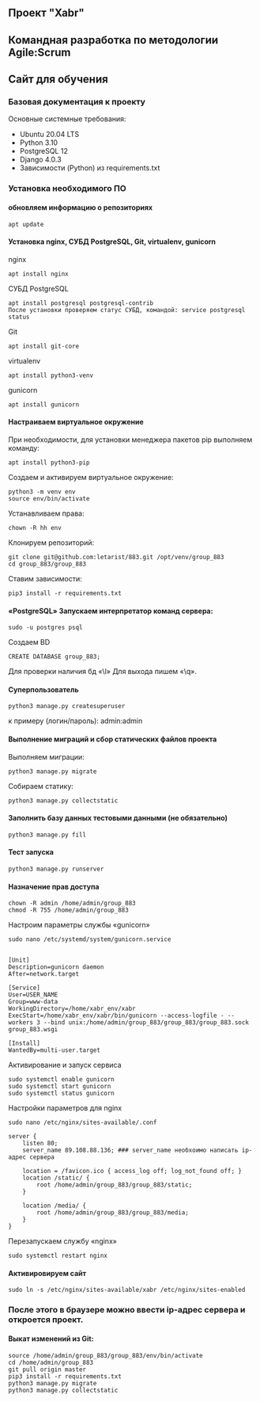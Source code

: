 ## Проект "Xabr"
## Командная разработка по методологии Agile:Scrum
## Сайт для обучения

### Базовая документация к проекту

Основные системные требования:

* Ubuntu 20.04 LTS
* Python 3.10
* PostgreSQL 12
* Django 4.0.3
* Зависимости (Python) из requirements.txt

### Установка необходимого ПО
#### обновляем информацию о репозиториях
```
apt update
```
#### Установка nginx, СУБД PostgreSQL, Git, virtualenv, gunicorn
nginx
```
apt install nginx
```
СУБД PostgreSQL
```
apt install postgresql postgresql-contrib
После установки проверяем статус СУБД, командой: service postgresql status
```
Git
```
apt install git-core
```
virtualenv
```
apt install python3-venv
```
gunicorn
```
apt install gunicorn
```
#### Настраиваем виртуальное окружение
При необходимости, для установки менеджера пакетов pip выполняем команду:
```
apt install python3-pip
```
Создаем и активируем виртуальное окружение:
```
python3 -m venv env
source env/bin/activate
```
Устанавливаем права:
```
chown -R hh env
```
Клонируем репозиторий:
```
git clone git@github.com:letarist/883.git /opt/venv/group_883
cd group_883/group_883
```
Ставим зависимости:
```
pip3 install -r requirements.txt
```
#### «PostgreSQL» Запускаем интерпретатор команд сервера:
```
sudo -u postgres psql
```
Создаем BD
```
CREATE DATABASE group_883;
```
Для проверки наличия бд «\l»
Для выхода пишем «\q».
#### Суперпользователь
```
python3 manage.py createsuperuser
```
к примеру (логин/пароль): admin:admin
#### Выполнение миграций и сбор статических файлов проекта
Выполняем миграции:
```
python3 manage.py migrate
```
Собираем статику:
```
python3 manage.py collectstatic
```
#### Заполнить базу данных тестовыми данными (не обязательно)
```
python3 manage.py fill
```
#### Тест запуска
```
python3 manage.py runserver
```
#### Назначение прав доступа
```
chown -R admin /home/admin/group_883
chmod -R 755 /home/admin/group_883
```
Настроим параметры службы «gunicorn»
```
sudo nano /etc/systemd/system/gunicorn.service


[Unit]
Description=gunicorn daemon
After=network.target

[Service]
User=USER_NAME
Group=www-data
WorkingDirectory=/home/xabr_env/xabr
ExecStart=/home/xabr_env/xabr/bin/gunicorn --access-logfile - --workers 3 --bind unix:/home/admin/group_883/group_883/group_883.sock group_883.wsgi

[Install]
WantedBy=multi-user.target

```
Активирование и запуск сервиса
```
sudo systemctl enable gunicorn
sudo systemctl start gunicorn
sudo systemctl status gunicorn
```
Настройки параметров для nginx
```
sudo nano /etc/nginx/sites-available/.conf

server {
    listen 80;
    server_name 89.108.88.136; ### server_name необхоимо написать ip-адрес сервера

    location = /favicon.ico { access_log off; log_not_found off; }
    location /static/ {
        root /home/admin/group_883/group_883/static;
    }

    location /media/ {
        root /home/admin/group_883/group_883/media;
    }
}
```
Перезапускаем службу «nginx»
```
sudo systemctl restart nginx
```
#### Активировируем сайт
```
sudo ln -s /etc/nginx/sites-available/xabr /etc/nginx/sites-enabled
```

### После этого в браузере можно ввести ip-адрес сервера и откроется проект.
#### Выкат изменений из Git:
```
source /home/admin/group_883/group_883/env/bin/activate
cd /home/admin/group_883
git pull origin master
pip3 install -r requirements.txt
python3 manage.py migrate
python3 manage.py collectstatic